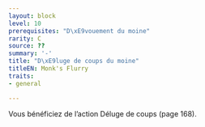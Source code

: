 ```yaml
---
layout: block
level: 10
prerequisites: "D\xE9vouement du moine"
rarity: C
source: ??
summary: '-'
title: "D\xE9luge de coups du moine"
titleEN: Monk's Flurry
traits:
- general

---
```


<p>Vous bénéficiez de l’action Déluge de coups (page 168).</p>